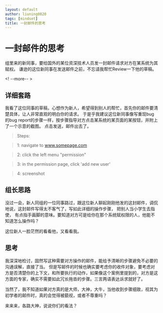 ```yaml
---
layout: default
author: liuning0820
tags: [mindset]
title: 一封邮件的思考
---
```


# 一封邮件的思考

组里来的新同事，要给国外的某位资深技术人员发一封邮件请求对方在某系统为其赋权。
谦逊的这位新同事在发送邮件之前，不忘请我帮忙Review一下他的草稿。

<! --more-- >


## 详细套路

我看了这位同事的草稿，心想作为新人，希望得到别人的帮忙，首先你的邮件要清楚具体，让人非常直观的明白你的请求。
于是乎我建议这位新同事像写重现bug的bug report的步骤一样，按步骤指导对方点击某系统的某页面的某按钮，并附上了一个示意的截图。
点击发送，邮件出去了。

> Steps:

> 1: navigate to www.somepage.com

> 2: click the left menu "permission" 

> 3: in the permission page, click 'add new user'

> 4: screenshot 

## 组长思路

没过一会，新人同组的一位同事路过，跟这位新人聊起刚刚他发的这封邮件，调侃地说，这封邮件写得太不客气了，写如此详细的操作步骤，
把别人当小学生去指使， 有点指手画脚的意味。要知道对方可是给你在那个系统赋权限的人，他能不知道怎么操作吗？

这位新人一脸茫然的看看他，又看看我。

## 思考

我深深地检讨，固然写这种需要对方操作的邮件，能给予清晰的步骤避免不必要的沟通误解，直接了当。
但是写邮件的时候也确实要考虑你的收件对象，要考虑对方是否清楚你的上下文，和所要执行的动作，如果像这个案例里提到的，对方是这方面的专家，确实不需要如此冗长拖沓的步骤。三言两语表达诉求就好了。

当然了，我不知道如果对方真的是大师，大神，大牛，当他收到步骤细致，视其为初学者的邮件时，真的会觉得被藐视，或者不尊重吗？

来来来，各路大神，说说你们的看法？



